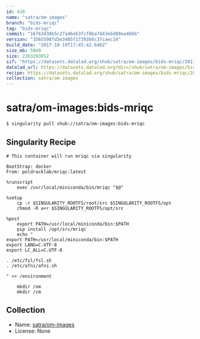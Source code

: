 ```yaml
---
id: 420
name: "satra/om-images"
branch: "bids-mriqc"
tag: "bids-mriqc"
commit: "16763d38b5c27a46eb3fcf8ba7443e6d89ea466b"
version: "3565598fd3e3485f17393b6c37caec14"
build_date: "2017-10-19T17:45:42.646Z"
size_mb: 5849
size: 2263293052
sif: "https://datasets.datalad.org/shub/satra/om-images/bids-mriqc/2017-10-19-16763d38-3565598f/3565598fd3e3485f17393b6c37caec14.img.gz"
datalad_url: https://datasets.datalad.org?dir=/shub/satra/om-images/bids-mriqc/2017-10-19-16763d38-3565598f/
recipe: https://datasets.datalad.org/shub/satra/om-images/bids-mriqc/2017-10-19-16763d38-3565598f/Singularity
collection: satra/om-images
---
```


# satra/om-images:bids-mriqc

```bash
$ singularity pull shub://satra/om-images:bids-mriqc
```

## Singularity Recipe

```singularity
# This container will run mriqc via singularity

BootStrap: docker
From: poldracklab/mriqc:latest

%runscript
    exec /usr/local/miniconda/bin/mriqc "$@"

%setup
    cp -r $SINGULARITY_ROOTFS/root/src $SINGULARITY_ROOTFS/opt
    chmod -R a+r $SINGULARITY_ROOTFS/opt/src

%post
    export PATH=/usr/local/miniconda/bin:$PATH
    pip install /opt/src/mriqc
    echo "
export PATH=/usr/local/miniconda/bin:$PATH
export LANG=C.UTF-8
export LC_ALL=C.UTF-8    

. /etc/fsl/fsl.sh
. /etc/afni/afni.sh
    
" >> /environment

    mkdir /om
    mkdir /cm
```

## Collection

 - Name: [satra/om-images](https://github.com/satra/om-images)
 - License: None

